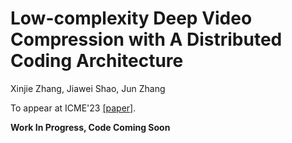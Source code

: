 # Low-complexity Deep Video Compression with A Distributed Coding Architecture
Xinjie Zhang, Jiawei Shao, Jun Zhang

To appear at ICME'23 [[paper]](https://arxiv.org/abs/2303.11599).

**Work In Progress, Code Coming Soon**
